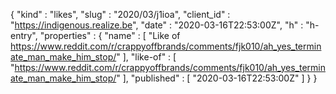 {
  "kind" : "likes",
  "slug" : "2020/03/j1ioa",
  "client_id" : "https://indigenous.realize.be",
  "date" : "2020-03-16T22:53:00Z",
  "h" : "h-entry",
  "properties" : {
    "name" : [ "Like of https://www.reddit.com/r/crappyoffbrands/comments/fjk010/ah_yes_terminate_man_make_him_stop/" ],
    "like-of" : [ "https://www.reddit.com/r/crappyoffbrands/comments/fjk010/ah_yes_terminate_man_make_him_stop/" ],
    "published" : [ "2020-03-16T22:53:00Z" ]
  }
}
